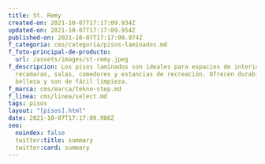 ```yaml
---
title: St. Remy
created-on: 2021-10-07T17:17:09.934Z
updated-on: 2021-10-07T17:17:09.954Z
published-on: 2021-10-07T17:17:09.974Z
f_categoria: cms/categoria/pisos-laminados.md
f_foto-principal-de-producto:
  url: /assets/images/st-remy.jpeg
f_descripcion: Los pisos laminados son ideales para espacios de interior como
  recamaras, salas, comedores y estancias de recreación. Ofrecen durabilidad,
  belleza y son de fácil limpieza.
f_marca: cms/marca/tekno-step.md
f_linea: cms/linea/select.md
tags: pisos
layout: "[pisos].html"
date: 2021-10-07T17:17:09.986Z
seo:
  noindex: false
  twitter:title: summary
  twitter:card: summary
---
```

